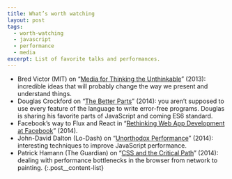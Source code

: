 ```yaml
---
title: What’s worth watching
layout: post
tags:
  - worth-watching
  - javascript
  - performance
  - media
excerpt: List of favorite talks and performances.
---
```


- Bred Victor (MIT) on “[Media for Thinking the Unthinkable](https://vimeo.com/67076984)” (2013): incredible ideas that will probably change the way we present and understand things.
- Douglas Crockford on “[The Better Parts](http://www.youtube.com/watch?v=bo36MrBfTk4)” (2014): you aren’t supposed to use every feature of the language to write error-free programs. Douglas is sharing his favorite parts of JavaScript and coming ES6 standard.
- Facebook’s way to Flux and React in “[Rethinking Web App Development at Facebook](http://www.youtube.com/watch?v=nYkdrAPrdcw)” (2014).
- John-David Dalton (Lo-Dash) on “[Unorthodox Performance](http://www.youtube.com/watch?v=NthmeLEhDDM)” (2014): interesting techniques to improve JavaScript performance.
- Patrick Hamann (The Guardian) on “[CSS and the Critical Path](http://www.youtube.com/watch?v=_0Fk85to6hA)” (2014): dealing with performance bottlenecks in the browser from network to painting.
{:.post__content-list}
